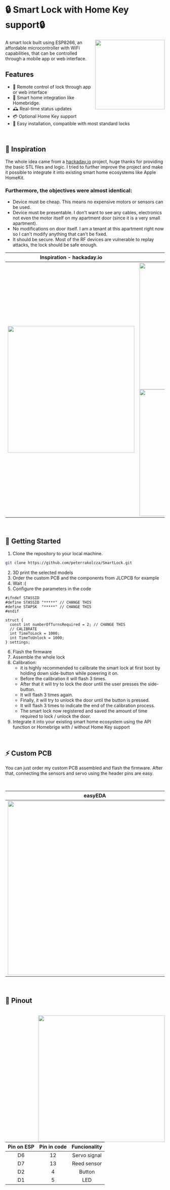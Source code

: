 # 🔒 Smart Lock with Home Key support🔒

<img src="https://freesvg.org/img/1543428916.png" align="right" height="220">

A smart lock built using ESP8266, an affordable microcontroller with WiFi capabilities, that can be controlled through a mobile app or web interface.

## Features

- 📱 Remote control of lock through app or web interface
- 🔐 Smart home integration like Homebridge.
- 🕰️ Real-time status updates
- 💳 Optional Home Key support
- 🔨 Easy installation, compatible with most standard locks

<br>

## 💭 Inspiration

The whole idea came from a [hackaday.io](https://hackaday.io/project/11917-smart-lock) project, huge thanks for providing the basic STL files and logic. I tried to further improve the project and make it possible to integrate it into existing smart home ecosystems like Apple HomeKit.

### **Furthermore, the objectives were almost identical:**

- Device must be cheap. This means no expensive motors or sensors can be used.
- Device must be presentable. I don't want to see any cables, electronics not even the motor itself on my apartment door (since it is a very small apartment).
- No modifications on door itself. I am a tenant at this apartment right now so I can't modify anything that can't be fixed.
- It should be secure. Most of the RF devices are vulnerable to replay attacks, the lock should be safe enough.

|                Inspiration - hackaday.io                |                    Latest version               |
| :-----------------------------------------------------: | :---------------------------------------------: |
| <img src="images/hackaday_cropped.jpeg" height=400px /> | <img src="images/latest_version.jpeg" height=400px /> <img src="images/homekey.jpeg" height=400px /> |

<br>

## 🚀 Getting Started

1. Clone the repository to your local machine.

```bash
git clone https://github.com/peterrakolcza/SmartLock.git
```

2. 3D print the selected models
3. Order the custom PCB and the components from JLCPCB for example
4. Wait :(
5. Configure the parameters in the code
```
#ifndef STASSID
#define STASSID "*****" // CHANGE THIS
#define STAPSK  "*****" // CHANGE THIS
#endif

struct { 
  const int numberOfTurnsRequired = 2; // CHANGE THIS
  // CALIBRATE
  int TimeToLock = 1000;
  int TimeToUnlock = 1000;
} settings;
```
6. Flash the firmware
7. Assemble the whole lock
8. Calibration: 
     -  it is highly recommended to calibrate the smart lock at first boot by holding down side-button while powering it on. 
     - Before the calibration it will flash 3 times. 
     - After that it will try to lock the door until the user presses the side-button. 
     - It will flash 3 times again. 
     - Finally, it will try to unlock the door until the button is pressed. 
     - It will flash 3 times to indicate the end of the calibration process.
     - The smart lock now registered and saved the amount of time required to lock / unlock the door.
9. Integrate it into your existing smart home ecosystem using the API function or Homebrige with / without Home Key support

<br>

## ⚡ Custom PCB

You can just order my custom PCB assembled and flash the firmware. After that, connecting the sensors and servo using the header pins are easy.

<br>

|                easyEDA                |                     PCB               |
| :-----------------------------------------------------: | :---------------------------------------------: |
| <img src="images/pcb.jpg" height="550px">               | <img src="images/pcb2.JPEG" height="550px">     |

<br>

## 🔌 Pinout

<br>

<img src="images/ESP8266-Pinout.png" align=right height="400px">

| Pin on ESP | Pin in code |  Funcionality  |
| :--------: | :---------: | :------------: |
|     D6     |      12     |  Servo signal  |
|     D7     |      13     |  Reed sensor   |
|     D2     |      4      |     Button     |
|     D1     |      5      |      LED       |

<br>
<br>
<br>
<br>
<br>
<br>
<br>
<br>
<br>
<br>
<br>

## ⚠️ **Limitations**

A lift-up handle on a smart lock can introduce several challenges that affect usability, compatibility, and security. One primary issue is user convenience. The necessity to lift the handle adds an extra step to the process of locking or unlocking the door, which can be particularly inconvenient when users' hands are full, they are in a hurry, or when it's dark. This could prevent the smart lock to properly lock the door.

_A future feature is planned to solve this issue, by automatically falling back to unlocked state when locking failed._

<br>

<img src="images/Lift-Up-Handle-Animation-2.gif" height=500px />

<br>

## 📙 API

Example request to lock the door:

```bash
curl -X POST http://smartlock.local -H 'Content-Type: application/json' -d '{"state":"locked"}'
```

Example request to get the current state:

```bash
curl -X GET http://smartlock.local
```

Example response:

```json
{
  "state": "locked"
}
```

<br>

## 🏠 Homebridge integration

<br>

<p align="center">
<img src="https://homekitnews.com/wp-content/uploads/2019/06/UI-SETTINGS-HOME2-IOS13.jpg" height=300>
</p>

Homebridge allows you to integrate with smart home devices that do not natively support HomeKit. There are over 2,000 Homebridge plugins supporting thousands of different smart accessories.

Homebridge is a lightweight Node.js server you can run on your home network that emulates the iOS HomeKit API. It supports Plugins, which are community-contributed modules that provide a basic bridge from HomeKit to various 3rd-party APIs provided by manufacturers of "smart home" devices.

You have 2 options to integrate the smart lock to your existing Apple HomeKit smart home:

### - **Home Key**

<img src="images/homekey_card.JPEG" height=350  align="right">


This all made possible by this project: [apple-home-key-reader](https://github.com/kormax/apple-home-key-reader) , thanks to [kormax](https://github.com/kormax). Furthermore, thanks for [nagolnad](https://github.com/nagolnad) for a [OrangePi Zero 2W Implementation](https://github.com/kormax/apple-home-key-reader/discussions/14) which was a great starting point!

Their project offers a demonstration of an Apple Home Key Reader built in Python. It includes:

- Fully functional Apple Home Key NFC authentication;
- NFC Express mode support;
- HAP configuration (as a virtual lock)

It's intended for makers and developers interested in building practical and user-friendly applications using this example.

To add Home Key support to this smart lock:
1. 3D print the case included in the repository
2. follow this guide: [OrangePi Zero 2W Implementation](https://github.com/kormax/apple-home-key-reader/discussions/14)
3. use the modified code included in the repository to make it compatible with this lock 

<br>
<br>
<br>
<br>

### - **EspLock**

The lock uses the [EspLock](https://github.com/volca/homebridge-esplock) Homebridge plugin to integrate it into the Apple HomeKit ecosystem. Huge thanks to [volca](https://github.com/volca)!

Example configuration, it is possible to use a static IP address or the hostname:

```json
{
  "accessories": [
    {
      "accessory": "EspLock",
      "name": "Front Door",
      "url": "http://smartlock.local"
    }
  ]
}
```

To disable autolock feature, delete the following function from the index.js file:

```js
setTimeout(function () {
  if (currentState == Characteristic.LockTargetState.UNSECURED) {
    self.lockservice.setCharacteristic(
      Characteristic.LockTargetState,
      Characteristic.LockTargetState.SECURED
    );
  }
}, 5000);
```

<br>

## Contributions

🙏 I welcome contributions from the community! If you have any ideas or suggestions, please open an issue or submit a pull request.

<br>

## License

This project is licensed under the MIT License. See LICENSE for more information.

<br>

## 💻 Contact

For any questions or concerns, please open an issue or contact me.
